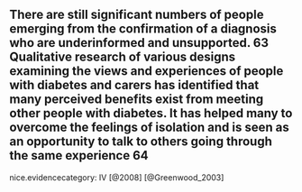 There are still significant numbers of people emerging from the confirmation of a diagnosis who are underinformed and unsupported. 63 Qualitative research of various designs examining the views and experiences of people with diabetes and carers has identified that many perceived benefits exist from meeting other people with diabetes. It has helped many to overcome the feelings of isolation and is seen as an opportunity to talk to others going through the same experience 64
---
 nice.evidencecategory: IV
[@2008]
[@Greenwood_2003]
